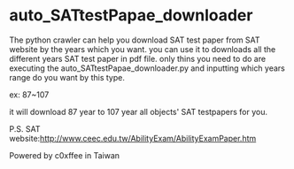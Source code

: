# auto_SATtestPapae_downloader

The python crawler can help you download SAT test paper from SAT website by the years which you want.
you can use it to downloads all the different years SAT test paper in pdf file.
only thins you need to do are executing the auto_SATtestPapae_downloader.py and inputting which years range do you want by this type.

ex: 87~107

it will download 87 year to 107 year all objects' SAT testpapers for you.

P.S. SAT website:http://www.ceec.edu.tw/AbilityExam/AbilityExamPaper.htm

Powered by c0xffee in Taiwan
